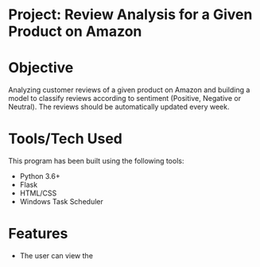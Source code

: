 # Project: Review Analysis for a Given Product on Amazon
# Objective
Analyzing customer reviews of a given product on Amazon and building a model to classify reviews according to sentiment (Positive, Negative or Neutral). The reviews should be automatically updated every week.
# Tools/Tech Used
This program has been built using the following tools:
  * Python 3.6+
  * Flask
  * HTML/CSS
  * Windows Task Scheduler
# Features
  * The user can view the 

